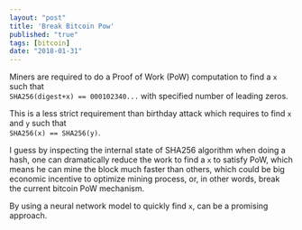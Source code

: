 ```yaml
---
layout: "post"
title: 'Break Bitcoin Pow'
published: "true"
tags: [bitcoin]
date: "2018-01-31"
---
```


Miners are required to do a Proof of Work (PoW) computation to find a `x` such that  
`SHA256(digest+x) == 000102340...` with specified number of leading zeros.

This is a less strict requirement than birthday attack which requires to find `x` and `y` such that  
`SHA256(x) == SHA256(y)`.

I guess by inspecting the internal state of SHA256 algorithm when doing a hash, one can dramatically reduce the work to find a `x` to satisfy PoW, which means he can mine the block much faster than others, which could be big economic incentive to optimize mining process, or, in other words, break the current bitcoin PoW mechanism.

By using a neural network model to quickly find `x`, can be a promising approach.